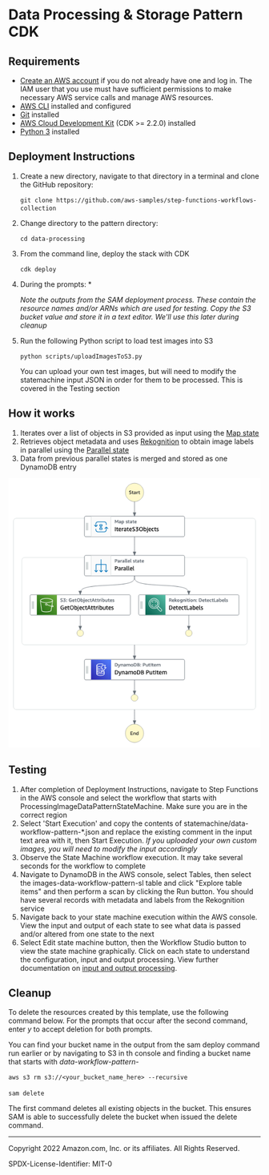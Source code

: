 # Data Processing & Storage Pattern CDK

## Requirements

* [Create an AWS account](https://portal.aws.amazon.com/gp/aws/developer/registration/index.html) if you do not already have one and log in. The IAM user that you use must have sufficient permissions to make necessary AWS service calls and manage AWS resources.
* [AWS CLI](https://docs.aws.amazon.com/cli/latest/userguide/install-cliv2.html) installed and configured
* [Git](https://git-scm.com/book/en/v2/Getting-Started-Installing-Git) installed
* [AWS Cloud Development Kit](https://docs.aws.amazon.com/cdk/v2/guide/getting_started.html) (CDK >= 2.2.0) installed
* [Python 3](https://www.python.org/downloads/) installed

## Deployment Instructions

1. Create a new directory, navigate to that directory in a terminal and clone the GitHub repository:
    ``` 
    git clone https://github.com/aws-samples/step-functions-workflows-collection
    ```
1. Change directory to the pattern directory:
    ```
    cd data-processing
    ```
1. From the command line, deploy the stack with CDK
    ```
    cdk deploy
    ```
1. During the prompts:
    * 

    *Note the outputs from the SAM deployment process. These contain the resource names and/or ARNs which are used for testing.  Copy the S3 bucket value and store it in a text editor.  We'll use this later during cleanup*

1. Run the following Python script to load test images into S3 
   ```
   python scripts/uploadImagesToS3.py
   ```

   You can upload your own test images, but will need to modify the statemachine input JSON in order for them to be processed.  This is covered in the Testing section

## How it works

1. Iterates over a list of objects in S3 provided as input using the [Map state](https://docs.aws.amazon.com/step-functions/latest/dg/amazon-states-language-map-state.html)
2. Retrieves object metadata and uses [Rekognition](https://docs.aws.amazon.com/rekognition/latest/dg/what-is.html) to obtain image labels in parallel using the [Parallel state](https://docs.aws.amazon.com/step-functions/latest/dg/amazon-states-language-parallel-state.html)
3. Data from previous parallel states is merged and stored as one DynamoDB entry

![image](./resources/statemachine.png)


## Testing

1. After completion of Deployment Instructions, navigate to Step Functions in the AWS console and select the workflow that starts with ProcessingImageDataPatternStateMachine.  Make sure you are in the correct region
2. Select 'Start Execution' and copy the contents of statemachine/data-workflow-pattern-*.json and replace the existing comment in the input text area with it, then Start Execution.  *If you uploaded your own custom images, you will need to modify the input accordingly*
3. Observe the State Machine workflow execution.  It may take several seconds for the workflow to complete
4. Navigate to DynamoDB in the AWS console, select Tables, then select the images-data-workflow-pattern-sl table and click "Explore table items" and then perform a scan by clicking the Run button.  You should have several records with metadata and labels from the Rekognition service
5. Navigate back to your state machine execution within the AWS console.  View the input and output of each state to see what data is passed and/or altered from one state to the next  
6. Select Edit state machine button, then the Workflow Studio button to view the state machine graphically.  Click on each state to understand the configuration, input and output processing.  View further documentation on [input and output processing](https://docs.aws.amazon.com/step-functions/latest/dg/concepts-input-output-filtering.html).  
   

## Cleanup
 
To delete the resources created by this template, use the following command below.  For the prompts that occur after the second command, enter *y* to accept deletion for both prompts.

You can find your bucket name in the output from the sam deploy command run earlier or by navigating to S3 in th console and finding a bucket name that starts with *data-workflow-pattern-*

```
aws s3 rm s3://<your_bucket_name_here> --recursive

sam delete
```

The first command deletes all existing objects in the bucket.  This ensures SAM is able to successfully delete the bucket when issued the delete command.  

----
Copyright 2022 Amazon.com, Inc. or its affiliates. All Rights Reserved.

SPDX-License-Identifier: MIT-0